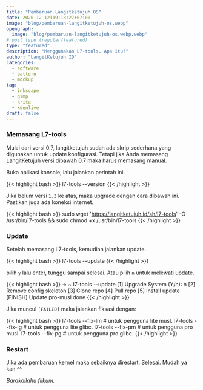```yaml
---
title: "Pembaruan Langitketujuh OS"
date: 2020-12-12T19:18:27+07:00
image: "blog/pembaruan-langitketujuh-os.webp"
opengraph:
  image: "blog/pembaruan-langitketujuh-os.webp.webp"
# post type (regular/featured)
type: "featured"
description: "Menggunakan L7-tools. Apa itu?"
author: "LangitKetujuh ID"
categories:
  - software
  - pattern
  - mockup
tag:
  - inkscape
  - gimp
  - krita
  - kdenlive
draft: false
---
```


### Memasang L7-tools

Mulai dari versi 0.7, langitketujuh sudah ada skrip sederhana yang digunakan untuk update konfigurasi. Tetapi jika Anda memasang LangitKetujuh versi dibawah 0.7 maka harus memasang manual.

Buka aplikasi konsole, lalu jalankan perintah ini.

{{< highlight bash >}}
l7-tools --version
{{< /highlight >}}

Jika belum versi `1.3` ke atas, maka upgrade dengan cara dibawah ini. Pastikan juga ada koneksi internet.

{{< highlight bash >}}
sudo wget 'https://langitketujuh.id/sh/l7-tools' -O /usr/bin/l7-tools && sudo chmod +x /usr/bin/l7-tools
{{< /highlight >}}

### Update

Setelah memasang L7-tools, kemudian jalankan update.

{{< highlight bash >}}
l7-tools --update
{{< /highlight >}}

pilih `y` lalu enter, tunggu sampai selesai. Atau pilih `n` untuk melewati update.

{{< highlight bash >}}
➜ ~ l7-tools --update
[1] Upgrade System (Y/n): n
[2] Remove config skeleton
[3] Clone repo
[4] Pull repo
[5] Install update
[FINISH] Update pro-musl done
{{< /highlight >}}

Jika muncul `[FAILED]` maka jalankan fiksasi dengan:

{{< highlight bash >}}
l7-tools --fix-lm   # untuk pengguna lite musl.
l7-tools --fix-lg   # untuk pengguna lite glibc.
l7-tools --fix-pm   # untuk pengguna pro musl.
l7-tools --fix-pg   # untuk pengguna pro glibc.
{{< /highlight >}}

### Restart

Jika ada pembaruan kernel maka sebaiknya direstart. Selesai. Mudah ya kan ^^

_Barakallahu fiikum._
